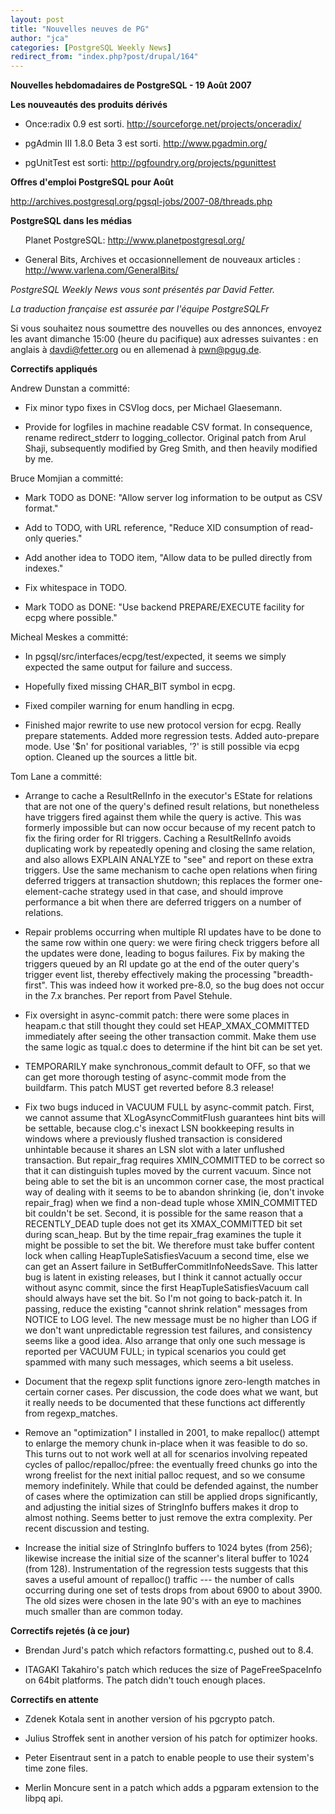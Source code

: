 ```yaml
---
layout: post
title: "Nouvelles neuves de PG"
author: "jca"
categories: [PostgreSQL Weekly News]
redirect_from: "index.php?post/drupal/164"
---
```



<p><strong>Nouvelles hebdomadaires de PostgreSQL - 19 Août 2007</strong></p>

<p><strong>Les nouveautés des produits dérivés</strong></p>

<ul>

<li>

Once:radix 0.9 est sorti.  <a target="_blank" href="http://sourceforge.net/projects/onceradix/">http://sourceforge.net/projects/onceradix/</a>

</li>

<li>

pgAdmin III 1.8.0 Beta 3 est sorti.  <a target="_blank" href="http://www.pgadmin.org/">http://www.pgadmin.org/</a>

</li>

<li>

pgUnitTest est sorti:  <a target="_blank" href="http://pgfoundry.org/projects/pgunittest">http://pgfoundry.org/projects/pgunittest</a></li>

</ul>

<!--more-->


<strong>Offres d'emploi PostgreSQL pour Août</strong>

<p>

<a target="_blank" href="http://archives.postgresql.org/pgsql-jobs/2007-08/threads.php">http://archives.postgresql.org/pgsql-jobs/2007-08/threads.php</a>

</p>

<p><strong>PostgreSQL dans les médias</strong></p>

<ul>

Planet PostgreSQL:  <a target="_blank" href="http://www.planetpostgresql.org/">http://www.planetpostgresql.org/</a>

<li>

General Bits, Archives et occasionnellement de nouveaux articles :  <a target="_blank" href="http://www.varlena.com/GeneralBits/">http://www.varlena.com/GeneralBits/</a>

</li>

</ul>

<p>

<em>PostgreSQL Weekly News vous sont présentés par David Fetter.<br />

La traduction française est assurée par l'équipe PostgreSQLFr</em>

Si vous souhaitez nous soumettre des nouvelles ou des annonces, envoyez les avant dimanche 15:00 (heure du pacifique) aux adresses suivantes : en anglais à <a href="mailto:david_at_fetter_dot_org">davdi@fetter.org</a> ou en allemenad à <a href="pwn_at_pgug_dot_de">pwn@pgug.de</a>.</p>

<p><strong>Correctifs appliqués</strong></p>

Andrew Dunstan  a committé:

<ul>

<li>

Fix minor typo fixes in CSVlog docs, per Michael Glaesemann. </li>

<li>

Provide for logfiles in machine readable CSV format. In consequence,   rename redirect_stderr to logging_collector.  Original patch from   Arul Shaji, subsequently modified by Greg Smith, and then heavily   modified by me. </li>

</ul>

Bruce Momjian  a committé: <ul>

<li>

Mark TODO as DONE: "Allow server log information to be output as CSV   format." </li>

<li>

Add to TODO, with URL reference, "Reduce XID consumption of   read-only queries." </li>

<li>

Add another idea to TODO item, "Allow data to be pulled directly   from indexes." </li>

<li>

Fix whitespace in TODO. </li>

<li>

Mark TODO as DONE: "Use backend PREPARE/EXECUTE facility for ecpg   where possible." </li>

</ul>

Micheal Meskes  a committé: <ul>

<li>

In pgsql/src/interfaces/ecpg/test/expected, it seems we simply   expected the same output for failure and success. </li>

<li>

Hopefully fixed missing CHAR_BIT symbol in ecpg. </li>

<li>

Fixed compiler warning for enum handling in ecpg. </li>

<li>

Finished major rewrite to use new protocol version for ecpg.  Really   prepare statements.  Added more regression tests.  Added   auto-prepare mode.  Use '$n' for positional variables, '?' is still   possible via ecpg option.  Cleaned up the sources a little bit. </li>

</ul>

Tom Lane  a committé: <ul>

<li>

Arrange to cache a ResultRelInfo in the executor's EState for   relations that are not one of the query's defined result relations,   but nonetheless have triggers fired against them while the query is   active.  This was formerly impossible but can now occur because of   my recent patch to fix the firing order for RI triggers.  Caching a   ResultRelInfo avoids duplicating work by repeatedly opening and   closing the same relation, and also allows EXPLAIN ANALYZE to "see"   and report on these extra triggers.  Use the same mechanism to cache   open relations when firing deferred triggers at transaction   shutdown; this replaces the former one-element-cache strategy used   in that case, and should improve performance a bit when there are   deferred triggers on a number of relations. </li>

<li>

Repair problems occurring when multiple RI updates have to be done   to the same row within one query: we were firing check triggers   before all the updates were done, leading to bogus failures.  Fix by   making the triggers queued by an RI update go at the end of the   outer query's trigger event list, thereby effectively making the   processing "breadth-first".  This was indeed how it worked pre-8.0,   so the bug does not occur in the 7.x branches.  Per report from   Pavel Stehule. </li>

<li>

Fix oversight in async-commit patch: there were some places in   heapam.c that still thought they could set HEAP_XMAX_COMMITTED   immediately after seeing the other transaction commit.  Make them   use the same logic as tqual.c does to determine if the hint bit can   be set yet. </li>

<li>

TEMPORARILY make synchronous_commit default to OFF, so that we can   get more thorough testing of async-commit mode from the buildfarm.   This patch MUST get reverted before 8.3 release! </li>

<li>

Fix two bugs induced in VACUUM FULL by async-commit patch.  First,   we cannot assume that XLogAsyncCommitFlush guarantees hint bits will   be settable, because clog.c's inexact LSN bookkeeping results in   windows where a previously flushed transaction is considered   unhintable because it shares an LSN slot with a later unflushed   transaction.  But repair_frag requires XMIN_COMMITTED to be correct   so that it can distinguish tuples moved by the current vacuum.   Since not being able to set the bit is an uncommon corner case, the   most practical way of dealing with it seems to be to abandon   shrinking (ie, don't invoke repair_frag) when we find a non-dead   tuple whose XMIN_COMMITTED bit couldn't be set.  Second, it is   possible for the same reason that a RECENTLY_DEAD tuple does not get   its XMAX_COMMITTED bit set during scan_heap.  But by the time   repair_frag examines the tuple it might be possible to set the bit.   We therefore must take buffer content lock when calling   HeapTupleSatisfiesVacuum a second time, else we can get an Assert   failure in SetBufferCommitInfoNeedsSave.  This latter bug is latent   in existing releases, but I think it cannot actually occur without   async commit, since the first HeapTupleSatisfiesVacuum call should   always have set the bit.  So I'm not going to back-patch it.  In   passing, reduce the existing "cannot shrink relation" messages from   NOTICE to LOG level.  The new message must be no higher than LOG if   we don't want unpredictable regression test failures, and   consistency seems like a good idea.  Also arrange that only one such   message is reported per VACUUM FULL; in typical scenarios you could   get spammed with many such messages, which seems a bit useless. </li>

<li>

Document that the regexp split functions ignore zero-length matches   in certain corner cases.  Per discussion, the code does what we   want, but it really needs to be documented that these functions act   differently from regexp_matches. </li>

<li>

Remove an "optimization" I installed in 2001, to make repalloc()   attempt to enlarge the memory chunk in-place when it was feasible to   do so.  This turns out to not work well at all for scenarios   involving repeated cycles of palloc/repalloc/pfree: the eventually   freed chunks go into the wrong freelist for the next initial palloc   request, and so we consume memory indefinitely.  While that could be   defended against, the number of cases where the optimization can   still be applied drops significantly, and adjusting the initial   sizes of StringInfo buffers makes it drop to almost nothing.  Seems   better to just remove the extra complexity.  Per recent discussion   and testing. </li>

<li>

Increase the initial size of StringInfo buffers to 1024 bytes (from   256); likewise increase the initial size of the scanner's literal   buffer to 1024 (from 128).  Instrumentation of the regression tests   suggests that this saves a useful amount of repalloc() traffic ---   the number of calls occurring during one set of tests drops from   about 6900 to about 3900.  The old sizes were chosen in the late   90's with an eye to machines much smaller than are common today. </li>

</ul>

<p><strong>Correctifs rejetés (à ce jour)</strong></p>

<ul>

<li>

Brendan Jurd's patch which refactors formatting.c, pushed out to 8.4. </li>

<li>

ITAGAKI Takahiro's patch which reduces the size of PageFreeSpaceInfo on 64bit platforms.  The patch didn't touch enough places. </li>

</ul>

<p><strong>Correctifs en attente</strong></p>

<ul>

<li>

Zdenek Kotala sent in another version of his pgcrypto patch. </li>

<li>

Julius Stroffek sent in another version of his patch for optimizer hooks. </li>

<li>

Peter Eisentraut sent in a patch to enable people to use their system's time zone files. </li>

<li>

Merlin Moncure sent in a patch which adds a pgparam extension to the libpq api. </li>

</ul>